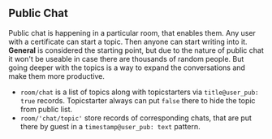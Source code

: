 ## Public Chat

Public chat is happening in a particular room, that enables them. Any user with a certificate can start a topic. Then anyone can start writing into it. **General** is considered the starting point, but due to the nature of public chat it won't be useable in case there are thousands of random people. But going deeper with the topics is a way to expand the conversations and make them more productive.

- `room/chat` is a list of topics along with topicstarters via `title@user_pub: true` records. Topicstarter always can put `false` there to hide the topic from public list.
- `room/'chat/topic'` store records of corresponding chats, that are put there by guest in a `timestamp@user_pub: text` pattern. 
